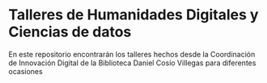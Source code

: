# Talleres de Humanidades Digitales y Ciencias de datos
En este repositorio encontrarán los talleres hechos desde la Coordinación de Innovación Digital de la Biblioteca Daniel Cosío Villegas para diferentes ocasiones
